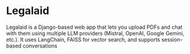 # Legalaid
Legalaid is a Django-based web app that lets you upload PDFs and chat with them using multiple LLM providers (Mistral, OpenAI, Google Gemini, etc.). It uses LangChain, FAISS for vector search, and supports session-based conversations
